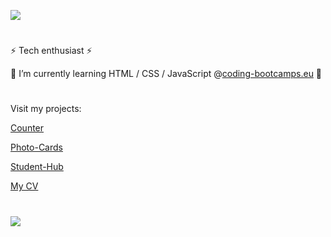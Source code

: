 ![](https://github-readme-stats.vercel.app/api?username=3ddy1337&show_icons=true&theme=gruvbox)
#
⚡ Tech enthusiast ⚡

🌱 I’m currently learning HTML / CSS / JavaScript @[coding-bootcamps.eu](https://www.coding-bootcamps.eu) 🌱

#
Visit my projects: <br/>

[Counter](https://3ddy1337.github.io/counter/)

[Photo-Cards](https://3ddy1337.github.io/photo-card/)

[Student-Hub](https://3ddy1337.github.io/Student-Hub/)

[My CV](https://3ddy1337.github.io/cv-etienne/)

#
![](https://github-readme-stats.vercel.app/api/top-langs/?username=3ddy1337&theme=gruvbox&border=false&include_all_commits=true&count_private=true&layout=compact)
